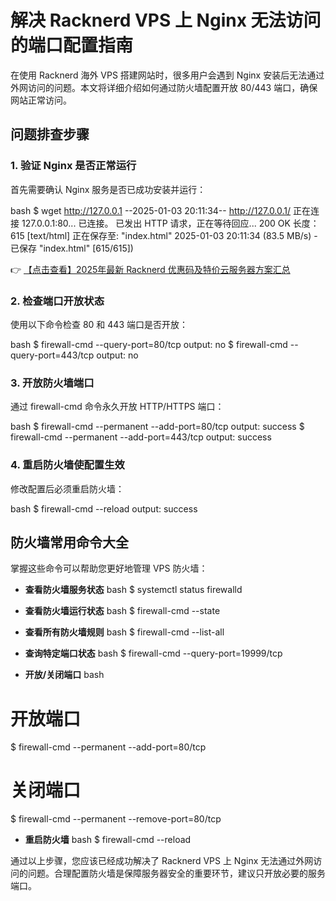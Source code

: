 # 解决 Racknerd VPS 上 Nginx 无法访问的端口配置指南

在使用 Racknerd 海外 VPS 搭建网站时，很多用户会遇到 Nginx 安装后无法通过外网访问的问题。本文将详细介绍如何通过防火墙配置开放 80/443 端口，确保网站正常访问。

## 问题排查步骤

### 1. 验证 Nginx 是否正常运行
首先需要确认 Nginx 服务是否已成功安装并运行：

bash
$ wget http://127.0.0.1
--2025-01-03 20:11:34--  http://127.0.0.1/
正在连接 127.0.0.1:80... 已连接。
已发出 HTTP 请求，正在等待回应... 200 OK
长度：615 [text/html]
正在保存至: "index.html"
2025-01-03 20:11:34 (83.5 MB/s) - 已保存 "index.html" [615/615])

👉 [【点击查看】2025年最新 Racknerd 优惠码及特价云服务器方案汇总](https://bit.ly/Rack_Nerd)

### 2. 检查端口开放状态
使用以下命令检查 80 和 443 端口是否开放：

bash
$ firewall-cmd --query-port=80/tcp
output: no
$ firewall-cmd --query-port=443/tcp
output: no

### 3. 开放防火墙端口
通过 firewall-cmd 命令永久开放 HTTP/HTTPS 端口：

bash
$ firewall-cmd --permanent --add-port=80/tcp
output: success
$ firewall-cmd --permanent --add-port=443/tcp
output: success

### 4. 重启防火墙使配置生效
修改配置后必须重启防火墙：

bash
$ firewall-cmd --reload
output: success

## 防火墙常用命令大全

掌握这些命令可以帮助您更好地管理 VPS 防火墙：

- **查看防火墙服务状态**
bash
$ systemctl status firewalld

- **查看防火墙运行状态**
bash
$ firewall-cmd --state

- **查看所有防火墙规则**
bash
$ firewall-cmd --list-all

- **查询特定端口状态**
bash
$ firewall-cmd --query-port=19999/tcp

- **开放/关闭端口**
bash
# 开放端口
$ firewall-cmd --permanent --add-port=80/tcp

# 关闭端口
$ firewall-cmd --permanent --remove-port=80/tcp

- **重启防火墙**
bash
$ firewall-cmd --reload

通过以上步骤，您应该已经成功解决了 Racknerd VPS 上 Nginx 无法通过外网访问的问题。合理配置防火墙是保障服务器安全的重要环节，建议只开放必要的服务端口。